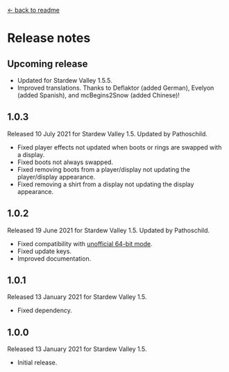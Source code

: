 ﻿﻿[← back to readme](README.md)

# Release notes
## Upcoming release
* Updated for Stardew Valley 1.5.5.
* Improved translations. Thanks to Deflaktor (added German), Evelyon (added Spanish), and mcBegins2Snow (added Chinese)!

## 1.0.3
Released 10 July 2021 for Stardew Valley 1.5. Updated by Pathoschild.

* Fixed player effects not updated when boots or rings are swapped with a display.
* Fixed boots not always swapped.
* Fixed removing boots from a player/display not updating the player/display appearance.
* Fixed removing a shirt from a display not updating the display appearance.

## 1.0.2
Released 19 June 2021 for Stardew Valley 1.5. Updated by Pathoschild.

* Fixed compatibility with [unofficial 64-bit mode](https://stardewvalleywiki.com/Modding:Migrate_to_64-bit_on_Windows).
* Fixed update keys.
* Improved documentation.

## 1.0.1
Released 13 January 2021 for Stardew Valley 1.5.

* Fixed dependency.

## 1.0.0
Released 13 January 2021 for Stardew Valley 1.5.

* Initial release.
